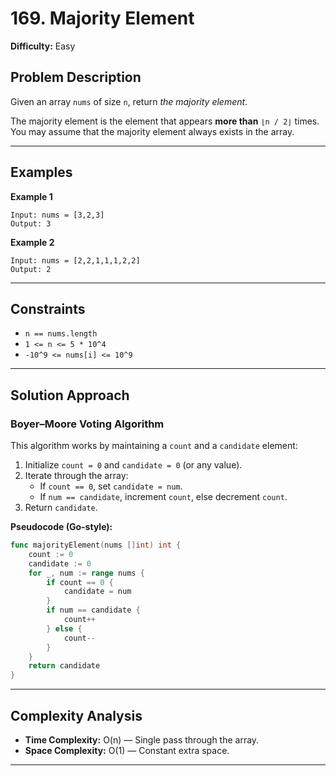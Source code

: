 # 169. Majority Element

**Difficulty:** Easy

## Problem Description

Given an array `nums` of size `n`, return *the majority element*.

The majority element is the element that appears **more than** `⌊n / 2⌋` times.  
You may assume that the majority element always exists in the array.

---

## Examples

**Example 1**
```
Input: nums = [3,2,3]
Output: 3
```

**Example 2**
```
Input: nums = [2,2,1,1,1,2,2]
Output: 2
```

---

## Constraints

- `n == nums.length`
- `1 <= n <= 5 * 10^4`
- `-10^9 <= nums[i] <= 10^9`

---

## Solution Approach

### Boyer–Moore Voting Algorithm

This algorithm works by maintaining a `count` and a `candidate` element:

1. Initialize `count = 0` and `candidate = 0` (or any value).
2. Iterate through the array:
   - If `count == 0`, set `candidate = num`.
   - If `num == candidate`, increment `count`, else decrement `count`.
3. Return `candidate`.

**Pseudocode (Go-style):**
```go
func majorityElement(nums []int) int {
    count := 0
    candidate := 0
    for _, num := range nums {
        if count == 0 {
            candidate = num
        }
        if num == candidate {
            count++
        } else {
            count--
        }
    }
    return candidate
}
```

---

## Complexity Analysis

- **Time Complexity:** O(n) — Single pass through the array.
- **Space Complexity:** O(1) — Constant extra space.

---
